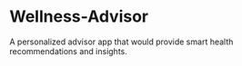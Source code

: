# Wellness-Advisor
A personalized advisor app that would provide smart health recommendations and insights. 